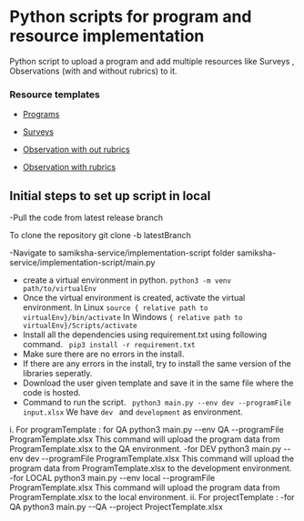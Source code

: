 # Python scripts for program and resource implementation

Python script to upload a program and add multiple resources like   Surveys , Observations (with and without rubrics) to it.
### Resource templates
- [Programs](https://docs.google.com/spreadsheets/d/1Q4z1d1aUHY5VVrco2TvHPuWEq7314glUjFxB-jYjfiY/edit?usp=share_link)

- [Surveys](https://docs.google.com/spreadsheets/d/1iA0lm_jq0IAgrvZRed8Vdj3uVdtvKAqni-SshiPbCo4/edit?usp=share_link)
- [Observation with out rubrics](https://docs.google.com/spreadsheets/d/1uErekrCkuOXMdIvXsCSOr7YiBk4HcS4iJrh0tdALlsw/edit?usp=share_link)
- [Observation with rubrics](https://docs.google.com/spreadsheets/d/1doPfZrAlKc62E6YAS050E0keMyiPbDGLDQAjFNIn1AY/edit?usp=share_link)


## Initial steps to set up script in local
-Pull the code from latest release branch

 To clone the repository  git clone -b latestBranch <git-link>

-Navigate to samiksha-service/implementation-script folder  samiksha-service/implementation-script/main.py
- create a virtual environment in python.
``` python3 -m venv path/to/virtualEnv ```
- Once the virtual environment is created, activate the virtual environment.
In Linux
``` source { relative path to virtualEnv}/bin/activate ```
In Windows
``` { relative path to virtualEnv}/Scripts/activate ```
- Install all the dependencies using requirement.txt using following command. 
```  pip3 install -r requirement.txt ```
- Make sure there are no errors in the install.
- If there are any errors in the install, try to install the same version of the libraries seperatly.
- Download the user given template and save it in the same file where the code is hosted.
- Command to run the script.
```  python3 main.py --env dev --programFile input.xlsx ```
We have ```dev ``` and ``` development ``` as environment.

i. For programTemplate :
for QA  python3 main.py --env QA --programFile ProgramTemplate.xlsx
This command will upload the program data from ProgramTemplate.xlsx to the QA environment. -for DEV  python3 main.py --env dev --programFile ProgramTemplate.xlsx
This command will upload the program data from ProgramTemplate.xlsx to the development environment. -for LOCAL  python3 main.py --env local --programFile ProgramTemplate.xlsx
This command will upload the program data from ProgramTemplate.xlsx to the local environment. ii. For projectTemplate : -for QA  python3 main.py --QA --project ProjectTemplate.xlsx